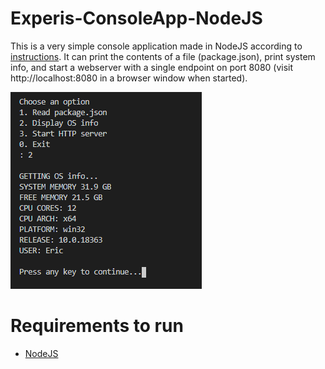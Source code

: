 # Experis-ConsoleApp-NodeJS
This is a very simple console application made in NodeJS according to [instructions](/Instructions.pdf).
It can print the contents of a file (package.json), print system info, and start a webserver with a single endpoint on port 8080 (visit http://localhost:8080 in a browser window when started).

![](screenshot.png)

# Requirements to run
* [NodeJS](https://nodejs.org/)
